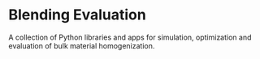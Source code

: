 # Blending Evaluation

A collection of Python libraries and apps for simulation, optimization and evaluation of bulk material homogenization.
